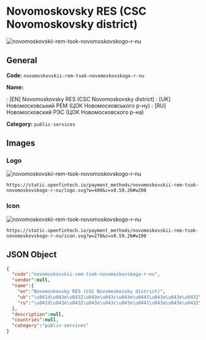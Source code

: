 
# Novomoskovsky RES (CSC Novomoskovsky district) 
![novomoskovskii-rem-tsok-novomoskovskogo-r-nu](https://static.openfintech.io/payment_methods/novomoskovskii-rem-tsok-novomoskovskogo-r-nu/logo.svg?w=400&c=v0.59.26#w200)  

## General 
**Code:** `novomoskovskii-rem-tsok-novomoskovskogo-r-nu` 
 
**Name:** 
 
:	[EN] Novomoskovsky RES (CSC Novomoskovsky district) 
:	[UK] Новомосковський РЕМ (ЦОК Новомосковського р-ну) 
:	[RU] Новомосковский РЭС (ЦОК Новомосковского р-на) 
 
**Category:** `public-services` 
 

## Images 

### Logo 
![novomoskovskii-rem-tsok-novomoskovskogo-r-nu](https://static.openfintech.io/payment_methods/novomoskovskii-rem-tsok-novomoskovskogo-r-nu/logo.svg?w=400&c=v0.59.26#w200)  

```
https://static.openfintech.io/payment_methods/novomoskovskii-rem-tsok-novomoskovskogo-r-nu/logo.svg?w=400&c=v0.59.26#w200
```  

### Icon 
![novomoskovskii-rem-tsok-novomoskovskogo-r-nu](https://static.openfintech.io/payment_methods/novomoskovskii-rem-tsok-novomoskovskogo-r-nu/icon.svg?w=278&c=v0.59.26#w100)  

```
https://static.openfintech.io/payment_methods/novomoskovskii-rem-tsok-novomoskovskogo-r-nu/icon.svg?w=278&c=v0.59.26#w100
```  

## JSON Object 

```json
{
  "code":"novomoskovskii-rem-tsok-novomoskovskogo-r-nu",
  "vendor":null,
  "name":{
    "en":"Novomoskovsky RES (CSC Novomoskovsky district)",
    "uk":"\u041d\u043e\u0432\u043e\u043c\u043e\u0441\u043a\u043e\u0432\u0441\u044c\u043a\u0438\u0439 \u0420\u0415\u041c (\u0426\u041e\u041a \u041d\u043e\u0432\u043e\u043c\u043e\u0441\u043a\u043e\u0432\u0441\u044c\u043a\u043e\u0433\u043e \u0440-\u043d\u0443)",
    "ru":"\u041d\u043e\u0432\u043e\u043c\u043e\u0441\u043a\u043e\u0432\u0441\u043a\u0438\u0439 \u0420\u042d\u0421 (\u0426\u041e\u041a \u041d\u043e\u0432\u043e\u043c\u043e\u0441\u043a\u043e\u0432\u0441\u043a\u043e\u0433\u043e \u0440-\u043d\u0430)"
  },
  "description":null,
  "countries":null,
  "category":"public-services"
}
```  

